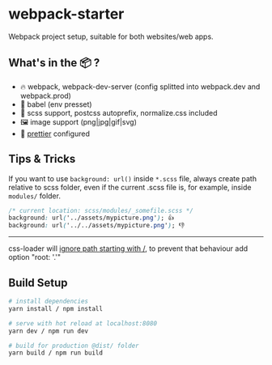 webpack-starter
==============================

Webpack project setup, suitable for both websites/web apps.

## What's in the 📦 ?

* 🔥 webpack, webpack-dev-server (config splitted into webpack.dev and webpack.prod)
* 💪 babel (env presset)
* 🦄 scss support, postcss autoprefix, normalize.css included
* 🖼️ image support (png|jpg|gif|svg)
* 💅 [prettier](https://marketplace.visualstudio.com/items?itemName=esbenp.prettier-vscode) configured 

## Tips & Tricks

If you want to use `background: url()` inside `*.scss` file, always create path relative to scss folder, even if the current .scss file is, for example, inside `modules/` folder.

```css
/* current location: scss/modules/_somefile.scss */
background: url('../assets/mypicture.png'); 👍 
background: url('../../assets/mypicture.png'); 👎 
```
---
css-loader will [ignore path starting with /](https://github.com/webpack-contrib/css-loader#root), to prevent that behaviour add option "root: '.'"

## Build Setup

```bash
# install dependencies
yarn install / npm install

# serve with hot reload at localhost:8080
yarn dev / npm run dev

# build for production @dist/ folder
yarn build / npm run build
```
